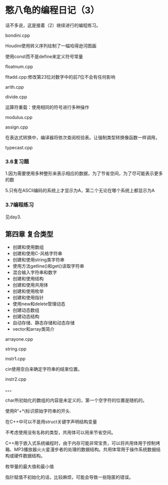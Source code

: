 # 憨八龟的编程日记（3）

话不多说，这是接着（2）继续进行的编程练习。

bondini.cpp

Houdini使用转义序列绘制了一幅哈得逊河图画

使用const而不是define来定义符号常量

floatnum.cpp

fltadd.cpp:修改第23位对数字中的前7位不会有任何影响

arith.cpp

divide.cpp

运算符重载：使用相同的符号进行多种操作

modulus.cpp

assign.cpp

在表达式转换中，编译器将依次查阅校验表。让强制类型转换像函数一样调用，

typecast.cpp

### 3.6复习题

1.因为需要使用多种整形来表示相应的数据，为了节省空间，为了尽可能表示更多的数

5.只有在ASCII编码的系统上才显示为A，第二个无论在哪个系统上都显示为A

### 3.7编程练习

见day3.

## 第四章 复合类型

- 创建和使用数组
- 创建和使用C-风格字符串
- 创建和使用string类字符串
- 使用方法getline()和get()读取字符串
- 混合输入字符串和数字
- 创建和使用结构
- 创建和使用共用体
- 创建和使用枚举
- 创建和使用指针
- 使用new和delete管理动态
- 创建动态数组
- 创建动态结构
- 自动存储、静态存储和动态存储
- vector和array类简介

arrayone.cpp

string.cpp

instr1.cpp

cin使用空白来确定字符串的结束位置。

instr2.cpp

。。。

char所初始化的数组的内容是未定义的，第一个空字符的位置是随机的。

使用R“+*(标识原始字符串的开头.

在C++中可以不是用struct关键字声明结构变量

不考虑使用没有名称的类型，共用体可以用来节省空间。

C++用于嵌入式系统编程时，由于内存可能非常宝贵，可以将共用体用于控制烤箱、MP3播放器火火星漫步者的处理的数据结构。共用体常用于操作系统数据结构或硬件数据结构。

枚举量的最大值和最小值

指针赋值不初始化的话，比较麻烦，可能会导致一些隐匿的错误。

